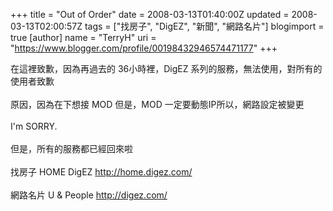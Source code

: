 +++
title = "Out of Order"
date = 2008-03-13T01:40:00Z
updated = 2008-03-13T02:00:57Z
tags = ["找房子", "DigEZ", "新聞", "網路名片"]
blogimport = true 
[author]
	name = "TerryH"
	uri = "https://www.blogger.com/profile/00198432946574471177"
+++

在這裡致歉，因為再過去的 36小時裡，DigEZ 系列的服務，無法使用，對所有的使用者致歉<br /><br />原因，因為在下想接 MOD 但是，MOD 一定要動態IP所以，網路設定被變更<br /><br />I'm  SORRY.<br /><br />但是，所有的服務都已經回來啦<br /><br />找房子 HOME DigEZ <a href="http://home.digez.com/">http://home.digez.com/</a><br /><br />網路名片 U & People <a href="http://digez.com/">http://digez.com/</a>
